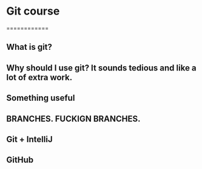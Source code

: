 # Git course
============

## What is git?

## Why should I use git? It sounds tedious and like a lot of extra work.

## Something useful

## BRANCHES. FUCKIGN BRANCHES.

## Git + IntelliJ

## GitHub 
